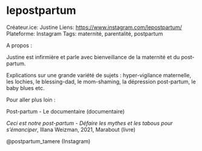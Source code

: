 # lepostpartum

Créateur.ice: Justine
Liens: https://www.instagram.com/lepostpartum/
Plateforme: Instagram
Tags: maternité, parentalité, postpartum

A propos :

Justine est infirmière et parle avec bienveillance de la maternité et du post-partum. 

Explications sur une grande variété de sujets : hyper-vigilance maternelle, les lochies, le blessing-dad, le mom-shaming, la dépression post-partum, le baby blues etc. 

Pour aller plus loin :

Post-partum - Le documentaire (documentaire)

*Ceci est notre post-partum - Défaire les mythes et les tabous pour s’émanciper*, Illana Weizman, 2021, Marabout (livre)

@postpartum_tamere (Instagram)